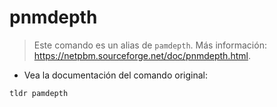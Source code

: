 # pnmdepth

> Este comando es un alias de `pamdepth`.
> Más información: <https://netpbm.sourceforge.net/doc/pnmdepth.html>.

- Vea la documentación del comando original:

`tldr pamdepth`
